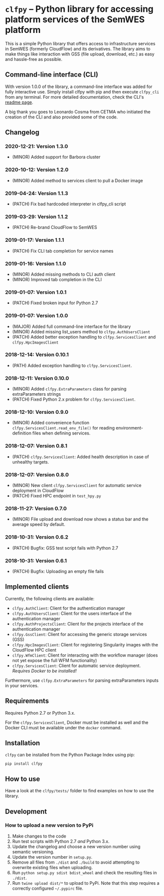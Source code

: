 # `clfpy` – Python library for accessing platform services of the SemWES platform
This is a simple Python library that offers access to infrastructure services
in SemWES (formerly CloudFlow) and its derivatives. The library aims to make
things like interaction with GSS (file upload, download, etc.) as easy and
hassle-free as possible.

## Command-line interface (CLI)
With version 1.0.0 of the library, a command-line interface was added for fully
interactive use. Simply install clfpy with pip and then execute `clfpy_cli`
from any terminal. For more detailed documentation, check the CLI's [readme
page](./clfpy/cli/README.md).

A big thank you goes to Leonardo Cosma from CETMA who initiated the creation of
the CLI and also provided some of the code.

## Changelog
### 2020-12-21: Version 1.3.0
* (MINOR) Added support for Barbora cluster

### 2020-10-12: Version 1.2.0
* (MINOR) Added method to services client to pull a Docker image

### 2019-04-24: Version 1.1.3
* (PATCH) Fix bad hardcoded interpreter in clfpy_cli script

### 2019-03-29: Version 1.1.2
* (PATCH) Re-brand CloudFlow to SemWES

### 2019-01-17: Version 1.1.1
* (PATCH) Fix CLI tab completion for service names

### 2019-01-16: Version 1.1.0
* (MINOR) Added missing methods to CLI auth client
* (MINOR) Improved tab completion in the CLI

### 2019-01-07: Version 1.0.1
* (PATCH) Fixed broken input for Python 2.7

### 2019-01-07: Version 1.0.0
* (MAJOR) Added full command-line interface for the library
* (MINOR) Added missing list_users method to `clfpy.AuthUsersClient`
* (PATCH) Added better exception handling to `clfpy.ServicesClient` and `clfpy.HpcImagesClient`

### 2018-12-14: Version 0.10.1
* (PATH) Added exception handling to `clfpy.ServicesClient`.

### 2018-12-11: Version 0.10.0
* (MINOR) Added `clfpy.ExtraParameters` class for parsing extraParameters
  strings
* (PATCH) Fixed Python 2.x problem for `clfpy.ServicesClient`.

### 2018-12-10: Version 0.9.0
* (MINOR) Added convenience function `clfpy.ServicesClient.read_env_file()` for
  reading environment-definition files when defining services.

### 2018-12-07: Version 0.8.1
* (PATCH) `clfpy.ServicesClient`: Added health description in case of unhealthy
  targets.

### 2018-12-07: Version 0.8.0
* (MINOR) New client `clfpy.ServicesClient` for automatic service deployment in
  CloudFlow
* (PATCH) Fixed HPC endpoint in `test_hpy.py`

### 2018-11-27: Version 0.7.0
* (MINOR) File upload and download now shows a status bar and the average speed
  by default.

### 2018-10-31: Version 0.6.2
* (PATCH) Bugfix: GSS test script fails with Python 2.7

### 2018-10-31: Version 0.6.1
* (PATCH) Bugfix: Uploading an empty file fails

## Implemented clients
Currently, the following clients are available:
* `clfpy.AuthClient`: Client for the authentication manager
* `clfpy.AuthUsersClient`: Client for the users interface of the authentication
  manager
* `clfpy.AuthProjectsClient`: Client for the projects interface of the
  authentication manager
* `clfpy.GssClient`: Client for accessing the generic storage services (GSS)
* `clfpy.HpcImagesClient`: Client for registering Singularity images with the
  CloudFlow HPC client
* `clfpy.WfmClient`: Client for interacting with the workflow manager (does not
  yet expose the full WFM functionality)
* `clfpy.ServicesClient`: Client for automatic service deployment. _Requires
  Docker to be installed!_

Furthermore, use `clfpy.ExtraParameters` for parsing extraParameters inputs in
your services.

## Requirements
Requires Python 2.7 or Python 3.x.

For the `clfpy.ServicesClient`, Docker must be installed as well and the 
Docker CLI must be available under the `docker` command.

## Installation
`clfpy` can be installed from the Python Package Index using pip:
```shell
pip install clfpy
```

## How to use
Have a look at the `clfpy/tests/` folder to find examples on how to use the
library.

## Development
### How to upload a new version to PyPi
1. Make changes to the code
2. Run test scripts with Python 2.7 _and_ Python 3.x.
3. Update the changelog and choose a new version number using semantic
   versioning.
4. Update the version number in `setup.py`.
5. Remove all files from `./dist` and `./build` to avoid attempting to
   overwrite existing files when uploading.
6. Run `python setup.py sdist bdist_wheel` and check the resulting files in
   `./dist`.
7. Run `twine upload dist/*` to upload to PyPi.
   Note that this step requires a correctly configured `~/.pypirc` file.
